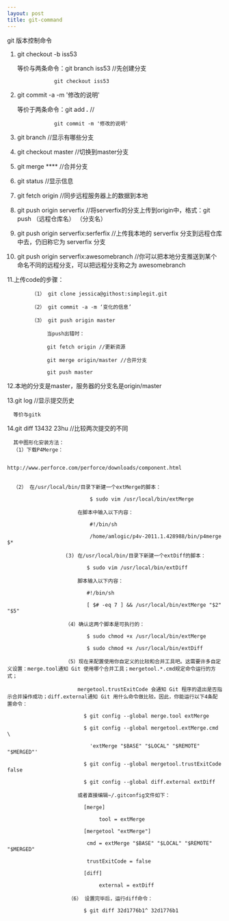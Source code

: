 ```yaml
---
layout: post
title: git-command
---
```



git 版本控制命令

1. git checkout -b iss53

      等价与两条命令：git branch iss53 //先创建分支        

                   git checkout iss53 

2. git commit -a -m '修改的说明'

      等价于两条命令：git add ***.***  //

                   git commit -m '修改的说明'

3. git branch //显示有哪些分支

4. git checkout master //切换到master分支

5. git merge **** //合并分支

6. git status //显示信息

7. git fetch origin //同步远程服务器上的数据到本地

8. git push origin serverfix //将serverfix的分支上传到origin中，格式：git push （远程仓库名） （分支名）

9. git push origin serverfix:serferfix //上传我本地的 serverfix 分支到远程仓库中去，仍旧称它为 serverfix 分支

10. git push origin serverfix:awesomebranch //你可以把本地分支推送到某个命名不同的远程分支，可以把远程分支称之为 awesomebranch

11.上传code的步骤：

            （1） git clone jessica@githost:simplegit.git

            （2） git commit -a -m ‘变化的信息’

            （3） git push origin master

                 当push出错时：

                 git fetch origin //更新资源

                 git merge origin/master //合并分支

                 git push master

12.本地的分支是master，服务器的分支名是origin/master

13.git log //显示提交历史

      等价与gitk

14.git diff 13432 23hu //比较两次提交的不同 

      其中图形化安装方法：
      （1）下载P4Merge：

                           http://www.perforce.com/perforce/downloads/component.html

                      
      （2） 在/usr/local/bin/目录下新建一个extMerge的脚本：

                               $ sudo vim /usr/local/bin/extMerge

                           在脚本中输入以下内容：

                               #!/bin/sh

                               /home/amlogic/p4v-2011.1.428988/bin/p4merge $*

                       (3) 在/usr/local/bin/目录下新建一个extDiff的脚本：

                              $ sudo vim /usr/local/bin/extDiff 

                           脚本输入以下内容：

                              #!/bin/sh

                              [ $# -eq 7 ] && /usr/local/bin/extMerge "$2" "$5"

                       （4）确认这两个脚本是可执行的：

                              $ sudo chmod +x /usr/local/bin/extMerge 

                              $ sudo chmod +x /usr/local/bin/extDiff

                       （5）现在来配置使用你自定义的比较和合并工具吧。这需要许多自定义设置：merge.tool通知 Git 使用哪个合并工具；mergetool.*.cmd规定命令运行的方式；       

                           mergetool.trustExitCode 会通知 Git 程序的退出是否指示合并操作成功；diff.external通知 Git 用什么命令做比较。因此，你能运行以下4条配置命令：

                             $ git config --global merge.tool extMerge

                             $ git config --global mergetool.extMerge.cmd \

                               'extMerge "$BASE" "$LOCAL" "$REMOTE" "$MERGED"'

                             $ git config --global mergetool.trustExitCode false

                             $ git config --global diff.external extDiff

                           或者直接编辑~/.gitconfig文件如下：

                             [merge]

                                  tool = extMerge

                             [mergetool "extMerge"]

                              cmd = extMerge "$BASE" "$LOCAL" "$REMOTE" "$MERGED"

                              trustExitCode = false

                             [diff]

                                  external = extDiff

                        （6） 设置完毕后，运行diff命令：

                             $ git diff 32d1776b1^ 32d1776b1
